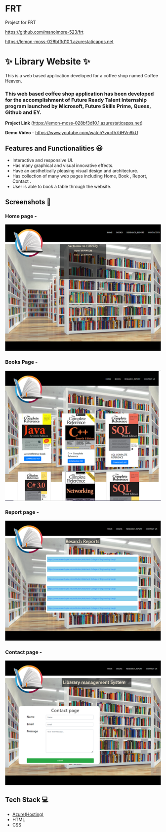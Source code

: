 # FRT
Project for FRT

https://github.com/manojmore-523/frt

https://lemon-moss-028bf3d10.1.azurestaticapps.net

# ✨ Library Website  ✨

This is a web based application developed for a coffee shop named Coffee Heaven.

### This web based coffee shop application has been developed for the accomplishment of Future Ready Talent Internship program launched by Microsoft, Future Skills Prime, Quess, Github and EY.


**Project Link** (https://lemon-moss-028bf3d10.1.azurestaticapps.net)


**Demo Video** -  https://www.youtube.com/watch?v=cfh7dHVn8kU

## Features and Functionalities 😃

- Interactive and responsive UI.
- Has many graphical and visual innovative effects.
- Have an aesthetically pleasing visual design and architecture.
- Has collection of many web pages including Home, Book , Report, Contact .
- User is able to book a table through the website.


## Screenshots 📸
### Home page -   
![](im/home.png)

### Books Page -
![](im/books.png)

### Report page -
![](im/report.png)

### Contact page -
![](im/contact.png)



## Tech Stack 💻

- [Azure(Hosting)](https://azure.microsoft.com/en-in/features/azure-portal/)
- HTML
- CSS

